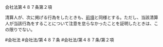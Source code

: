会社法第４８７条第２項

清算人が、次に掲げる行為をしたときも、[前項](会社法＿＿＿＿第４８７条第１項)と同様とする。ただし、当該清算人が当該行為をすることについて注意を怠らなかったことを証明したときは、この限りでない。

#会社法
#会社法/第４８７条
#会社法/第４８７条/第２項
